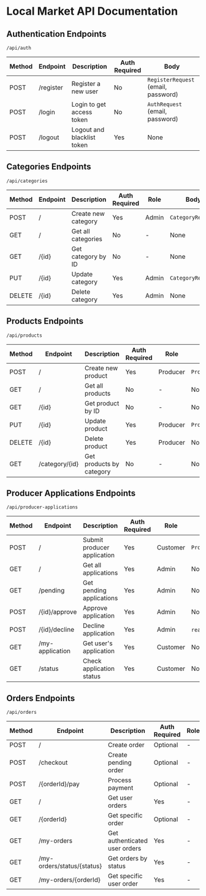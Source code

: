 # Local Market API Documentation

## Authentication Endpoints
`/api/auth`

| Method | Endpoint    | Description                | Auth Required | Body                                    |
|--------|------------|----------------------------|---------------|----------------------------------------|
| POST   | /register  | Register a new user        | No           | `RegisterRequest` (email, password)     |
| POST   | /login     | Login to get access token  | No           | `AuthRequest` (email, password)         |
| POST   | /logout    | Logout and blacklist token | Yes          | None                                   |

## Categories Endpoints
`/api/categories`

| Method | Endpoint    | Description              | Auth Required | Role  | Body                |
|--------|------------|--------------------------|---------------|-------|---------------------|
| POST   | /          | Create new category      | Yes          | Admin | `CategoryRequest`   |
| GET    | /          | Get all categories       | No           | -     | None                |
| GET    | /{id}      | Get category by ID       | No           | -     | None                |
| PUT    | /{id}      | Update category          | Yes          | Admin | `CategoryRequest`   |
| DELETE | /{id}      | Delete category          | Yes          | Admin | None                |

## Products Endpoints
`/api/products`

| Method | Endpoint           | Description              | Auth Required | Role     | Body             |
|--------|-------------------|--------------------------|---------------|----------|------------------|
| POST   | /                 | Create new product       | Yes          | Producer | `ProductRequest` |
| GET    | /                 | Get all products         | No           | -        | None             |
| GET    | /{id}            | Get product by ID        | No           | -        | None             |
| PUT    | /{id}            | Update product           | Yes          | Producer | `ProductRequest` |
| DELETE | /{id}            | Delete product           | Yes          | Producer | None             |
| GET    | /category/{id}   | Get products by category | No           | -        | None             |

## Producer Applications Endpoints
`/api/producer-applications`

| Method | Endpoint               | Description                    | Auth Required | Role     | Body                        |
|--------|----------------------|--------------------------------|---------------|----------|-----------------------------|
| POST   | /                    | Submit producer application    | Yes          | Customer | `ProducerApplicationRequest`|
| GET    | /                    | Get all applications          | Yes          | Admin    | None                        |
| GET    | /pending             | Get pending applications      | Yes          | Admin    | None                        |
| POST   | /{id}/approve        | Approve application           | Yes          | Admin    | None                        |
| POST   | /{id}/decline        | Decline application           | Yes          | Admin    | `reason` (query param)      |
| GET    | /my-application      | Get user's application        | Yes          | Customer | None                        |
| GET    | /status              | Check application status      | Yes          | Customer | None                        |

## Orders Endpoints
`/api/orders`

| Method | Endpoint                    | Description                | Auth Required | Role  | Body            |
|--------|---------------------------|----------------------------|---------------|-------|-----------------|
| POST   | /                         | Create order               | Optional     | -     | `OrderRequest`  |
| POST   | /checkout                 | Create pending order       | Optional     | -     | `OrderRequest`  |
| POST   | /{orderId}/pay           | Process payment            | Optional     | -     | `PaymentInfo`   |
| GET    | /                         | Get user orders            | Yes          | -     | None            |
| GET    | /{orderId}               | Get specific order         | Optional     | -     | None            |
| GET    | /my-orders               | Get authenticated user orders| Yes         | -     | None            |
| GET    | /my-orders/status/{status}| Get orders by status      | Yes          | -     | None            |
| GET    | /my-orders/{orderId}     | Get specific user order    | Yes          | -     | None            |


